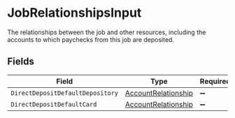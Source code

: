 # JobRelationshipsInput

The relationships between the job and other resources, including the accounts to which paychecks from this job are deposited.


## Fields

| Field                                                                 | Type                                                                  | Required                                                              | Description                                                           |
| --------------------------------------------------------------------- | --------------------------------------------------------------------- | --------------------------------------------------------------------- | --------------------------------------------------------------------- |
| `DirectDepositDefaultDepository`                                      | [AccountRelationship](../../Models/Components/AccountRelationship.md) | :heavy_minus_sign:                                                    | N/A                                                                   |
| `DirectDepositDefaultCard`                                            | [AccountRelationship](../../Models/Components/AccountRelationship.md) | :heavy_minus_sign:                                                    | N/A                                                                   |